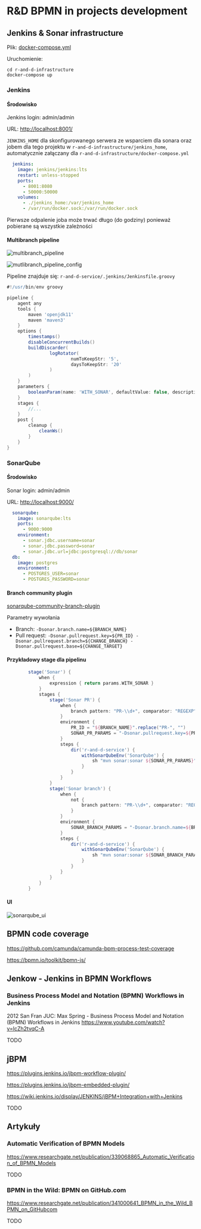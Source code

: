 # R&D BPMN in projects development

## Jenkins & Sonar infrastructure
Plik: [docker-compose.yml](r-and-d-infrastructure/docker-compose.yml)

Uruchomienie:
```shell script
cd r-and-d-infrastructure
docker-compose up
```

### Jenkins
#### Środowisko
Jenkins login: admin/admin

URL: [http://localhost:8001/](http://localhost:8001/)

`JENKINS_HOME` dla skonfigurowanego serwera ze wsparciem dla sonara oraz jobem dla tego projektu 
w `r-and-d-infrastructure/jenkins_home`, automatycznie załączany dla `r-and-d-infrastructure/docker-compose.yml`

```yaml
  jenkins:
    image: jenkins/jenkins:lts
    restart: unless-stopped
    ports:
      - 8001:8080
      - 50000:50000
    volumes:
      - ./jenkins_home:/var/jenkins_home
      - /var/run/docker.sock:/var/run/docker.sock
```
Pierwsze odpalenie joba może trwać długo (do godziny) ponieważ pobierane są wszystkie zależności

#### Multibranch pipeline
![multibranch_pipeline](doc/multibranch_pipeline.png)

![mutlibranch_pipeline_config](doc/multibranch_pipeline_config.png)

Pipeline znajduje się: `r-and-d-service/.jenkins/Jenkinsfile.groovy`

```groovy
#!/usr/bin/env groovy

pipeline {
    agent any
    tools {
        maven 'openjdk11'
        maven 'maven3'
    }
    options {
        timestamps()
        disableConcurrentBuilds()
        buildDiscarder(
                logRotator(
                        numToKeepStr: '5',
                        daysToKeepStr: '20'
                )
        )
    }
    parameters {
        booleanParam(name: 'WITH_SONAR', defaultValue: false, description: 'Should run Sonar analysis?')
    }
    stages {
        //...
    }
    post {
        cleanup {
            cleanWs()
        }
    }
}

```

### SonarQube
#### Środowisko
Sonar login: admin/admin

URL: [http://localhost:9000/](http://localhost:9000/)
```yaml
  sonarqube:
    image: sonarqube:lts
    ports:
      - 9000:9000
    environment:
      - sonar.jdbc.username=sonar
      - sonar.jdbc.password=sonar
      - sonar.jdbc.url=jdbc:postgresql://db/sonar
  db:
    image: postgres
    environment:
      - POSTGRES_USER=sonar
      - POSTGRES_PASSWORD=sonar
```
#### Branch community plugin
[sonarqube-community-branch-plugin](https://github.com/mc1arke/sonarqube-community-branch-plugin)

Parametry wywołania
* Branch: `-Dsonar.branch.name=${BRANCH_NAME}`
* Pull request: `-Dsonar.pullrequest.key=${PR_ID} -Dsonar.pullrequest.branch=${CHANGE_BRANCH} -Dsonar.pullrequest.base=${CHANGE_TARGET}`

#### Przykładowy stage dla pipelinu
```groovy
        stage('Sonar') {
            when {
                expression { return params.WITH_SONAR }
            }
            stages {
                stage('Sonar PR') {
                    when {
                        branch pattern: "PR-\\d+", comparator: "REGEXP"
                    }
                    environment {
                        PR_ID = "${BRANCH_NAME}".replace("PR-", "")
                        SONAR_PR_PARAMS = "-Dsonar.pullrequest.key=${PR_ID} -Dsonar.pullrequest.branch=${CHANGE_BRANCH} -Dsonar.pullrequest.base=${CHANGE_TARGET}"
                    }
                    steps {
                        dir('r-and-d-service') {
                            withSonarQubeEnv('SonarQube') {
                                sh "mvn sonar:sonar ${SONAR_PR_PARAMS}"
                            }
                        }
                    }
                }
                stage('Sonar branch') {
                    when {
                        not {
                            branch pattern: "PR-\\d+", comparator: "REGEXP"
                        }
                    }
                    environment {
                        SONAR_BRANCH_PARAMS = "-Dsonar.branch.name=${BRANCH_NAME}"
                    }
                    steps {
                        dir('r-and-d-service') {
                            withSonarQubeEnv('SonarQube') {
                                sh "mvn sonar:sonar ${SONAR_BRANCH_PARAMS}"
                            }
                        }
                    }
                }
            }
        }
```
#### UI
![sonarqube_ui](doc/sonarqube.png)

## BPMN code coverage
https://github.com/camunda/camunda-bpm-process-test-coverage

https://bpmn.io/toolkit/bpmn-js/

## Jenkow - Jenkins in BPMN Workflows
### Business Process Model and Notation (BPMN) Workflows in Jenkins
2012 San Fran JUC: Max Spring - Business Process Model and Notation (BPMN) Workflows in Jenkins
https://www.youtube.com/watch?v=lcZh2tvqC-A

TODO

## jBPM
https://plugins.jenkins.io/jbpm-workflow-plugin/

https://plugins.jenkins.io/jbpm-embedded-plugin/

https://wiki.jenkins.io/display/JENKINS/jBPM+Integration+with+Jenkins


TODO

## Artykuły
### Automatic Verification of BPMN Models
https://www.researchgate.net/publication/339068865_Automatic_Verification_of_BPMN_Models

TODO

### BPMN in the Wild: BPMN on GitHub.com
https://www.researchgate.net/publication/341000641_BPMN_in_the_Wild_BPMN_on_GitHubcom

TODO
